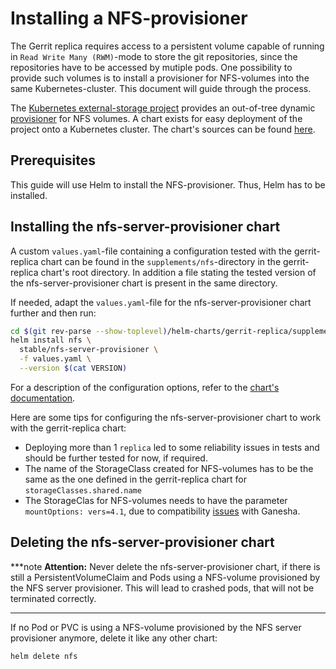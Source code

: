 # Installing a NFS-provisioner

The Gerrit replica requires access to a persistent volume capable of running in
`Read Write Many (RWM)`-mode to store the git repositories, since the repositories
have to be accessed by mutiple pods. One possibility to provide such volumes
is to install a provisioner for NFS-volumes into the same Kubernetes-cluster.
This document will guide through the process.

The [Kubernetes external-storage project](https://github.com/kubernetes-incubator/external-storage)
provides an out-of-tree dynamic [provisioner](https://github.com/kubernetes-incubator/external-storage/tree/master/nfs)
for NFS volumes. A chart exists for easy deployment of the project onto a
Kubernetes cluster. The chart's sources can be found [here](https://github.com/helm/charts/tree/master/stable/nfs-server-provisioner).

## Prerequisites

This guide will use Helm to install the NFS-provisioner. Thus, Helm has to be
installed.

## Installing the nfs-server-provisioner chart

A custom `values.yaml`-file containing a configuration tested with the
gerrit-replica chart can be found in the `supplements/nfs`-directory in the
gerrit-replica chart's root directory. In addition a file stating the tested
version of the nfs-server-provisioner chart is present in the same directory.

If needed, adapt the `values.yaml`-file for the nfs-server-provisioner chart
further and then run:

```sh
cd $(git rev-parse --show-toplevel)/helm-charts/gerrit-replica/supplements/nfs
helm install nfs \
  stable/nfs-server-provisioner \
  -f values.yaml \
  --version $(cat VERSION)
```

For a description of the configuration options, refer to the
[chart's documentation](https://github.com/helm/charts/blob/master/stable/nfs-server-provisioner/README.md).

Here are some tips for configuring the nfs-server-provisioner chart to work with
the gerrit-replica chart:

- Deploying more than 1 `replica` led to some reliability issues in tests and
  should be further tested for now, if required.
- The name of the StorageClass created for NFS-volumes has to be the same as the
  one defined in the gerrit-replica chart for `storageClasses.shared.name`
- The StorageClas for NFS-volumes needs to have the parameter `mountOptions: vers=4.1`,
  due to compatibility [issues](https://github.com/kubernetes-incubator/external-storage/issues/223)
  with Ganesha.

## Deleting the nfs-server-provisioner chart

***note
**Attention:** Never delete the nfs-server-provisioner chart, if there is still a
PersistentVolumeClaim and Pods using a NFS-volume provisioned by the NFS server
provisioner. This will lead to crashed pods, that will not be terminated correctly.
***

If no Pod or PVC is using a NFS-volume provisioned by the NFS server provisioner
anymore, delete it like any other chart:

```sh
helm delete nfs
```
